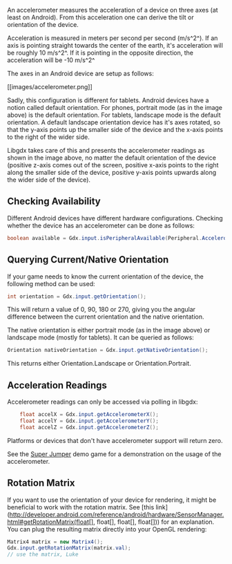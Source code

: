 An accelerometer measures the acceleration of a device on three axes (at least on Android). From this acceleration one can derive the tilt or orientation of the device.

Acceleration is measured in meters per second per second (m/s^2^). If an axis is pointing straight towards the center of the earth, it's acceleration will be roughly 10 m/s^2^. If it is pointing in the opposite direction, the acceleration will be -10 m/s^2^

The axes in an Android device are setup as follows:

[[images/accelerometer.png]]

Sadly, this configuration is different for tablets. Android devices have a notion called default orientation. For phones, portrait mode (as in the image above) is the default orientation. For tablets, landscape mode is the default orientation. A default landscape orientation device has it's axes rotated, so that the y-axis points up the smaller side of the device and the x-axis points to the right of the wider side.

Libgdx takes care of this and presents the accelerometer readings as shown in the image above, no matter the default orientation of the device (positive z-axis comes out of the screen, positive x-axis points to the right along the smaller side of the device, positive y-axis points upwards along the wider side of the device).

## Checking Availability ##
Different Android devices have different hardware configurations. Checking whether the device has an accelerometer can be done as follows:

```java
boolean available = Gdx.input.isPeripheralAvailable(Peripheral.Accelerometer);
```

## Querying Current/Native Orientation ##
If your game needs to know the current orientation of the device, the following method can be used:

```java
int orientation = Gdx.input.getOrientation();
```

This will return a value of 0, 90, 180 or 270, giving you the angular difference between the current orientation and the native orientation.

The native orientation is either portrait mode (as in the image above) or landscape mode (mostly for tablets). It can be queried as follows:

```java
Orientation nativeOrientation = Gdx.input.getNativeOrientation();
```

This returns either Orientation.Landscape or Orientation.Portrait.

## Acceleration Readings ##

Accelerometer readings can only be accessed via polling in libgdx:

```java
    float accelX = Gdx.input.getAccelerometerX();
    float accelY = Gdx.input.getAccelerometerY();
    float accelZ = Gdx.input.getAccelerometerZ();
```

Platforms or devices that don't have accelerometer support will return zero.

See the [Super Jumper](https://github.com/libgdx/libgdx/tree/master/demos/superjumper) demo game for a demonstration on the usage of the accelerometer.

## Rotation Matrix ##
If you want to use the orientation of your device for rendering, it might be beneficial to work with the rotation matrix. See [this link](http://developer.android.com/reference/android/hardware/SensorManager.html#getRotationMatrix(float[], float[], float[], float[])) for an explanation. You can plug the resulting matrix directly into your OpenGL rendering:

```java
Matrix4 matrix = new Matrix4();
Gdx.input.getRotationMatrix(matrix.val);
// use the matrix, Luke
```
